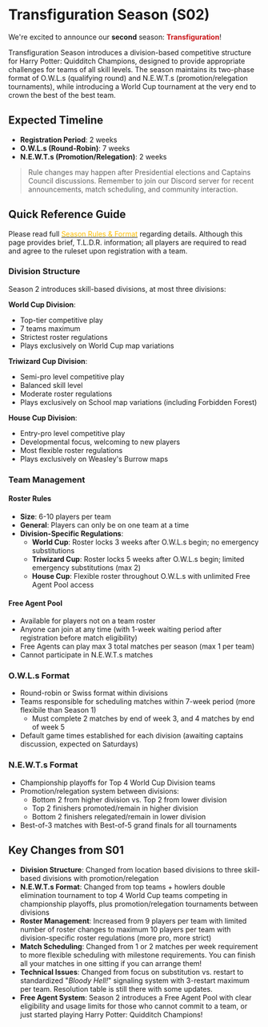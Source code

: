 # Transfiguration Season (S02)

We're excited to announce our **second** season: **<span style="color:#ca1619">Transfiguration</span>**!

Transfiguration Season introduces a division-based competitive structure for Harry Potter: Quidditch Champions, designed to provide appropriate challenges for teams of all skill levels. The season maintains its two-phase format of O.W.L.s (qualifying round) and N.E.W.T.s (promotion/relegation tournaments), while introducing a World Cup tournament at the very end to crown the best of the best team.

## Expected Timeline
- **Registration Period**: 2 weeks
- **O.W.L.s (Round-Robin)**: 7 weeks
- **N.E.W.T.s (Promotion/Relegation)**: 2 weeks


> Rule changes may happen after Presidential elections and Captains Council discussions. Remember to join our Discord server for recent announcements, match scheduling, and community interaction.


## Quick Reference Guide

Please read full [<span style="color:#ffbd00">Season Rules & Format</span>](/season/02/rules-format) regarding details. Although this page provides brief, T.L.D.R. information; all players are required to read and agree to the ruleset upon registration with a team.

### Division Structure
Season 2 introduces skill-based divisions, at most three divisions:

**World Cup Division**:
- Top-tier competitive play
- 7 teams maximum
- Strictest roster regulations
- Plays exclusively on World Cup map variations

**Triwizard Cup Division**:
- Semi-pro level competitive play
- Balanced skill level
- Moderate roster regulations
- Plays exclusively on School map variations (including Forbidden Forest)

**House Cup Division**:
- Entry-pro level competitive play
- Developmental focus, welcoming to new players
- Most flexible roster regulations
- Plays exclusively on Weasley's Burrow maps

### Team Management

#### Roster Rules
- **Size**: 6-10 players per team
- **General**: Players can only be on one team at a time
- **Division-Specific Regulations**:
  - **World Cup**: Roster locks 3 weeks after O.W.L.s begin; no emergency substitutions
  - **Triwizard Cup**: Roster locks 5 weeks after O.W.L.s begin; limited emergency substitutions (max 2)
  - **House Cup**: Flexible roster throughout O.W.L.s with unlimited Free Agent Pool access

#### Free Agent Pool
- Available for players not on a team roster
- Anyone can join at any time (with 1-week waiting period after registration before match eligibility)
- Free Agents can play max 3 total matches per season (max 1 per team)
- Cannot participate in N.E.W.T.s matches

### O.W.L.s Format
- Round-robin or Swiss format within divisions
- Teams responsible for scheduling matches within 7-week period (more flexibile than Season 1)
    - Must complete 2 matches by end of week 3, and 4 matches by end of week 5
- Default game times established for each division (awaiting captains discussion, expected on Saturdays)

### N.E.W.T.s  Format
- Championship playoffs for Top 4 World Cup Division teams
- Promotion/relegation system between divisions:
    - Bottom 2 from higher division vs. Top 2 from lower division
    - Top 2 finishers promoted/remain in higher division
    - Bottom 2 finishers relegated/remain in lower division
- Best-of-3 matches with Best-of-5 grand finals for all tournaments

## Key Changes from S01
- **Division Structure**: Changed from location based divisions to three skill-based divisions with promotion/relegation
- **N.E.W.T.s Format**: Changed from top teams + howlers double elimination tournament to top 4 World Cup teams competing in championship playoffs, plus promotion/relegation tournaments between divisions 
- **Roster Management**: Increased from 9 players per team with limited number of roster changes to maximum 10 players per team with division-specific roster regulations (more pro, more strict)
- **Match Scheduling**: Changed from 1 or 2 matches per week requirement to more flexible scheduling with milestone requirements. You can finish all your matches in one sitting if you can arrange them!
- **Technical Issues**: Changed from focus on substitution vs. restart to standardized "*Bloody Hell!*" signaling system with 3-restart maximum per team. Resolution table is still there with some updates.
- **Free Agent System**: Season 2 introduces a Free Agent Pool with clear eligibility and usage limits for those who cannot commit to a team, or just started playing Harry Potter: Quidditch Champions!
 